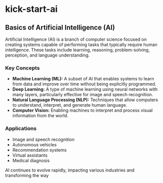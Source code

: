 # kick-start-ai

## Basics of Artificial Intelligence (AI)

Artificial Intelligence (AI) is a branch of computer science focused on creating systems capable of performing tasks that typically require human intelligence. These tasks include learning, reasoning, problem-solving, perception, and language understanding.

### Key Concepts

- **Machine Learning (ML):** A subset of AI that enables systems to learn from data and improve over time without being explicitly programmed.
- **Deep Learning:** A type of machine learning using neural networks with many layers, particularly effective for image and speech recognition.
- **Natural Language Processing (NLP):** Techniques that allow computers to understand, interpret, and generate human language.
- **Computer Vision:** Enabling machines to interpret and process visual information from the world.

### Applications

- Image and speech recognition
- Autonomous vehicles
- Recommendation systems
- Virtual assistants
- Medical diagnosis

AI continues to evolve rapidly, impacting various industries and transforming the way
